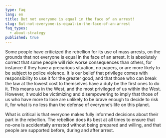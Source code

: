 ```yaml
---
type: faq
lang: en
title: But not everyone is equal in the face of an arrest!
slug: But-not-everyone-is-equal-in-the-face-of-an-arrest
faq_types:
  - about-strategy
published: true
---
```

Some people have criticized the rebellion for its use of mass arrests, on the grounds that not everyone is equal in the face of an arrest. It is absolutely correct that some people will risk worse consequences than others, for instance if they have a precarious situation, no papers, or are more likely to be subject to police violence. It is our belief that privilege comes with responsibility to use it for the greater good, and that those who can break the law at the lowest cost to themselves have a duty be the first ones to do it. This means us in the West, and the most privileged of us within the West. However, it would be victimizing and disempowering to imply that those of us who have more to lose are unlikely to be brave enough to decide to risk it, for what is no less than the defense of everyone’s life on this planet.

What is critical is that everyone makes fully informed decisions about their part in the rebellion. The rebellion does its best at all times to ensure that no-one is accidentally arrested without being prepared and willing, and that people are supported before, during and after arrest.